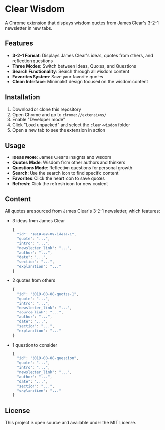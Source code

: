 # Clear Wisdom

A Chrome extension that displays wisdom quotes from James Clear's 3-2-1 newsletter in new tabs.

## Features

- **3-2-1 Format**: Displays James Clear's ideas, quotes from others, and reflection questions
- **Three Modes**: Switch between Ideas, Quotes, and Questions
- **Search Functionality**: Search through all wisdom content
- **Favorites System**: Save your favorite quotes
- **Clean Interface**: Minimalist design focused on the wisdom content

## Installation

1. Download or clone this repository
2. Open Chrome and go to `chrome://extensions/`
3. Enable "Developer mode"
4. Click "Load unpacked" and select the `clear-wisdom` folder
5. Open a new tab to see the extension in action

## Usage

- **Ideas Mode**: James Clear's insights and wisdom
- **Quotes Mode**: Wisdom from other authors and thinkers
- **Questions Mode**: Reflection questions for personal growth
- **Search**: Use the search icon to find specific content
- **Favorites**: Click the heart icon to save quotes
- **Refresh**: Click the refresh icon for new content

## Content

All quotes are sourced from James Clear's 3-2-1 newsletter, which features:

- 3 ideas from James Clear
  ```js
  {
    "id": "2019-08-08-ideas-1",
    "quote": "...",
    "intro": "...",
    "newsletter_link": "...",
    "author": "...",
    "date": "...",
    "section": "...",
    "explanation": "..."
  }
  ```
- 2 quotes from others
  ```js
  {
    "id": "2019-08-08-quotes-1",
    "quote": "...",
    "intro": "...",
    "newsletter_link": "...",
    "source_link": "...",
    "author": "...",
    "date": "...",
    "section": "...",
    "explanation": "..."
  }
  ```
- 1 question to consider
  ```js
  {
    "id": "2019-08-08-question",
    "quote": "...",
    "intro": "...",
    "newsletter_link": "...",
    "author": "...",
    "date": "...",
    "section": "...",
    "explanation": "..."
  }
  ```

## License

This project is open source and available under the MIT License.
